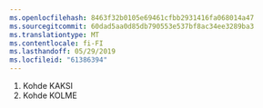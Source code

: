 ```yaml
---
ms.openlocfilehash: 8463f32b0105e69461cfbb2931416fa068014a47
ms.sourcegitcommit: 60dad5aa0d85db790553e537bf8ac34ee3289ba3
ms.translationtype: MT
ms.contentlocale: fi-FI
ms.lasthandoff: 05/29/2019
ms.locfileid: "61386394"
---
```

1. Kohde KAKSI
2. Kohde KOLME

